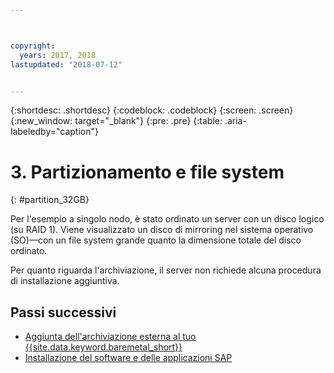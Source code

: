 ```yaml
---



copyright:
  years: 2017, 2018
lastupdated: "2018-07-12"


---
```


{:shortdesc: .shortdesc}
{:codeblock: .codeblock}
{:screen: .screen}
{:new_window: target="_blank"}
{:pre: .pre}
{:table: .aria-labeledby="caption"}

# 3. Partizionamento e file system
{: #partition_32GB}

Per l'esempio a singolo nodo, è stato ordinato un server con un disco logico (su RAID 1). Viene visualizzato un disco di mirroring nel sistema operativo (SO)—con un file system grande quanto la dimensione totale del disco ordinato.

Per quanto riguarda l'archiviazione, il server non richiede alcuna procedura di installazione aggiuntiva.

## Passi successivi

  * [Aggiunta dell'archiviazione esterna al tuo {{site.data.keyword.baremetal_short}}](/docs/infrastructure/sap-netweaver-ms-qrg/ms-provisioning-external-storage-to-your-server.html)
  * [Installazione del software e delle applicazioni SAP](/docs/infrastructure/sap-netweaver-ms-qrg/ms-installing-your-SAP-landscape.html)
